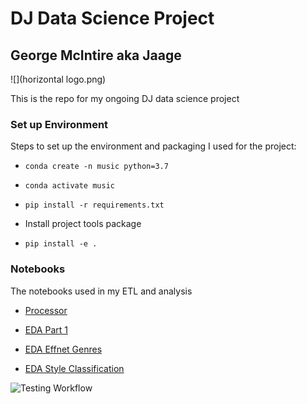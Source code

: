 # DJ Data Science Project
## George McIntire aka Jaage

![](horizontal logo.png)

This is the repo for my ongoing DJ data science project


### Set up Environment

Steps to set up the environment and packaging I used for the project:

- `conda create -n music python=3.7`

- `conda activate music`

- `pip install -r requirements.txt`

- Install project tools package

- `pip install -e .`


### Notebooks

The notebooks used in my ETL and analysis

- [Processor](Notebooks/Processor.ipynb)

- [EDA Part 1](Notebooks/EDA%Part%1.ipynb)

- [EDA Effnet Genres](Notebooks/EDA%Effnet%Genres.ipynb)

- [EDA Style Classification](Notebooks/EDA%Style%Classification.ipynb)


![Testing Workflow](https://github.com/github/docs/actions/workflows/main.yml/badge.svg)